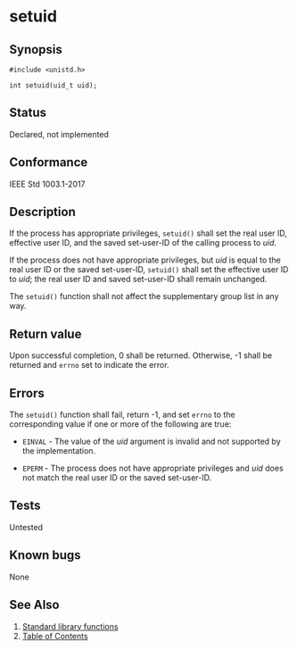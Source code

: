 # setuid

## Synopsis

`#include <unistd.h>`

`int setuid(uid_t uid);`

## Status

Declared, not implemented

## Conformance

IEEE Std 1003.1-2017

## Description

If the process has appropriate privileges, `setuid()` shall set the real user ID, effective user ID, and the saved
set-user-ID of the calling process to _uid_.

If the process does not have appropriate privileges, but _uid_ is equal to the real user ID or the saved set-user-ID,
`setuid()` shall set the effective user ID to _uid_; the real user ID and saved set-user-ID shall remain unchanged.

The `setuid()` function shall not affect the supplementary group list in any way.

## Return value

Upon successful completion, 0 shall be returned. Otherwise, -1 shall be returned and `errno` set to indicate the error.

## Errors

The `setuid()` function shall fail, return -1, and set `errno` to the corresponding value if one or more of the
following are true:

* `EINVAL` - The value of the _uid_ argument is invalid and not supported by the implementation.

* `EPERM` - The process does not have appropriate privileges and _uid_ does not match the real user ID or the saved
set-user-ID.

## Tests

Untested

## Known bugs

None

## See Also

1. [Standard library functions](../README.md)
2. [Table of Contents](../../../README.md)
